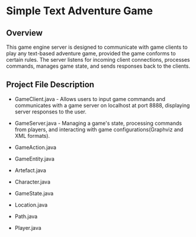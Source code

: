# Simple Text Adventure Game

## Overview
This game engine server is designed to communicate with game clients to play any text-based adventure game, provided the game conforms to certain rules. 
The server listens for incoming client connections, processes commands, manages game state, and sends responses back to the clients.

## Project File Description  
- GameClient.java - Allows users to input game commands and communicates with a game server on localhost at port 8888, displaying server responses to the user.
  
- GameServer.java - Managing a game's state, processing commands from players, and interacting with game configurations(Graphviz and XML formats).
  
- GameAction.java
- GameEntity.java
- Artefact.java
- Character.java
- GameState.java
- Location.java
- Path.java
- Player.java
